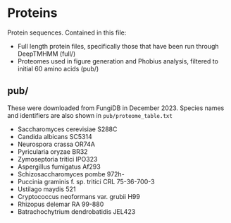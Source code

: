 # Proteins

Protein sequences. Contained in this file:

 - Full length protein files, specifically those that have been run through DeepTMHMM (full/)
 - Proteomes used in figure generation and Phobius analysis, filtered to initial 60 amino acids (pub/)
 
## pub/

These were downloaded from FungiDB in December 2023.
Species names and identifiers are also shown in `pub/proteome_table.txt`
 
- Saccharomyces cerevisiae S288C
- Candida albicans SC5314
- Neurospora crassa OR74A
- Pyricularia oryzae BR32
- Zymoseptoria tritici IPO323
- Aspergillus fumigatus Af293
- Schizosaccharomyces pombe 972h-
- Puccinia graminis f. sp. tritici CRL 75-36-700-3
- Ustilago maydis 521
- Cryptococcus neoformans var. grubii H99
- Rhizopus delemar RA 99-880
- Batrachochytrium dendrobatidis JEL423

